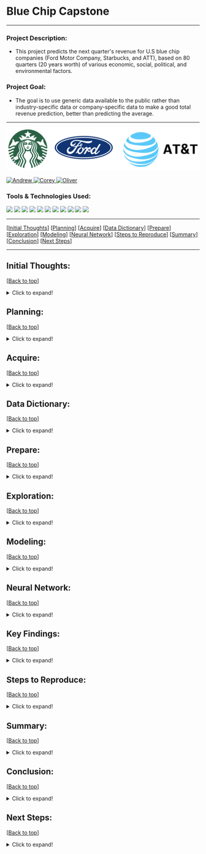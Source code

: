 <!-- #region -->


# Blue Chip Capstone 
***

### Project Description:
- This project predicts the next quarter's revenue for U.S blue chip companies (Ford Motor Company, Starbucks, and ATT), based on 80 quarters (20 years worth) of various economic, social, political, and environmental factors.

### Project Goal:
- The goal is to use generic data available to the public rather than industry-specific data or company-specific data to make a good total revenue prediction, better than predicting the average.
***
 
![Banner](Photos/banner.png)

<p>
  <a href="https://github.com/Andrew-Casey" target="_blank">
    <img alt="Andrew" src="https://img.shields.io/github/followers/Andrew-Casey?label=Follow_Andrew&style=social" />
  </a> 
  <a href="https://github.com/corey-hermesch" target="_blank">
    <img alt="Corey" src="https://img.shields.io/github/followers/corey-hermesch?label=Follow_Corey&style=social" />
  </a>
  <a href="https://github.com/OKPTaylor" target="_blank">
    <img alt="Oliver" src="https://img.shields.io/github/followers/OKPTaylor?label=Follow_Oliver&style=social" />  
  </a>
</p>

### Tools & Technologies Used: 

![](https://img.shields.io/static/v1?message=Python&logo=python&labelColor=5c5c5c&color=2f5f98&logoColor=white&label=%20)
![](https://img.shields.io/static/v1?message=Pandas&logo=pandas&labelColor=5c5c5c&color=2f5f98&logoColor=white&label=%20)
![](https://img.shields.io/static/v1?message=SciKit-Learn&logo=scikit-learn&labelColor=5c5c5c&color=2f5f98&logoColor=white&label=%20)
![](https://img.shields.io/static/v1?message=SciPy&logo=scipy&labelColor=5c5c5c&color=2f5f98&logoColor=white&label=%20)
![](https://img.shields.io/static/v1?message=NumPy&logo=numpy&labelColor=5c5c5c&color=2f5f98&logoColor=white&label=%20)
![](https://img.shields.io/static/v1?message=MatPlotLib&logo=python&labelColor=5c5c5c&color=2f5f98&logoColor=white&label=%20)
![](https://img.shields.io/static/v1?message=Seaborn&logo=python&labelColor=5c5c5c&color=2f5f98&logoColor=white&label=%20)
![](https://img.shields.io/static/v1?message=Tableau&logo=tableau&labelColor=5c5c5c&color=2f5f98&logoColor=white&label=%20)
![](https://img.shields.io/static/v1?message=Markdown&logo=markdown&labelColor=5c5c5c&color=2f5f98&logoColor=white&label=%20)
![](https://img.shields.io/static/v1?message=GitHub&logo=github&labelColor=5c5c5c&color=2f5f98&logoColor=white&label=%20)
![](https://img.shields.io/badge/TensorFlow-2.6.0-FF6F00?logo=tensorflow)

***
<a name="top"></a>
[[Initial Thoughts](#Initial_Thoughts)]
[[Planning](#Planning)]
[[Acquire](#Acquire)]
[[Data Dictionary](#Data_Dictionary)]
[[Prepare](#Prepare)]
[[Exploration](#Exploration)] 
[[Modeling](#Modeling)]
[[Neural Network](#Neural_Network)]
[[Steps to Reproduce](#Steps_to_Reproduce)]
[[Summary](#Summary)]
[[Conclusion](#Conclusion)]
[[Next Steps](#Next_Steps)]
___


## <a name="Initial_Thoughts"></a>Initial Thoughts: 
[[Back to top](#top)]
    
<details>
  <summary>Click to expand!</summary>

***
    
"Everything, Everywhere, all at once" — this profound quote encapsulates the concept of the interconnectedness of all things across different locations and scenarios, occurring simultaneously. With this in mind, our project focuses on uncovering influential features within data segments from diverse sectors, which can have substantial impacts on revenue performance. By acquiring these subtle insights, decision-makers can be equipped with advanced knowledge of the external factors influencing their revenues, enabling them to adapt their business strategies accordingly.

With the above in mind, some initial questions we had:
- Are our target variables normally distributed?
- What features are statistically significant to our targets?
- Can the same features work for multiple targets? (Targets tested separately)
- What are the impacts of negative and positive correlating features?

***
    
</details>

## <a name="Planning"></a>Planning: 
[[Back to top](#top)]
    
<details>
  <summary>Click to expand!</summary>

***
    
Generated a range of innovative ideas for revenue-affecting features through productive brainstorming sessions. Organized tasks using a Kanban board, efficiently tracking their progress under categories like 'Needs to be done', 'Doing', and 'Done'. Collaboratively compiled and maintained a shared knowledge document, ensuring seamless dissemination of new information, ideas, and functions across the team. Set clear milestone due dates and benchmarks, providing a solid foundation for measuring progress and achieving project goals.

***
    
</details>

## <a name="Acquire"></a>Acquire: 
[[Back to top](#top)]
    
<details>
  <summary>Click to expand!</summary>

***
    
During the "Acquire" phase of our project, we collected a rich dataset comprising 40 features meticulously sourced from over 17 distinct websites. Notable among them are:
- Federal Reserve Economic Data (FRED)
- Bureau of Labor & Statistics (BLS)
- Organization for Economic Cooperation and Development (OECD)
    
Bringing all this valuable data together, we created a unified and coherent dataframe. This comprehensive dataframe incorporates data spanning two decades, encompassing 80 quarters. Each row represents one quarter, containing all pertinent revenue figures and associated features. See data dictionary below:

***
    
</details>

## <a name="Data_Dictionary"></a>Data Dictionary: 
[[Back to top](#top)]
    
<details>
  <summary>Click to expand!</summary>

***

| Feature | Definition (measurement)|
|:--------|:-----------|
|adjusted_revenue| The total quarterly revenue of the target Company in dollars adjusted for inflation|
|Year| The year of the data |
|Quarter| The quarter of the data |
|Population|The U.S. population for the quarter| 
|Median_house_income| The median household income per quarter in dollars|
|Federal_fund_rate| The interest rate that U.S. banks pay one another top borrow or loan money overnight (percentage)|
|Unemp_rate| The unemployment rate, the number of residents without a job and looking for work divided by the total number of residents|
|Home_ownership_rate| Home ownership rate by population|
|Government_spending| Government spending in billions of dollars|
|Gdp_deflated| measures changes in the prices of goods and services produced in the United States|
|Cpi_all_items_avg| Measures price change experienced by urban consumers; the average change in price over time of a market basket of consumer goods and services|
|Avg_temperature| The avg temperature in fahrenheit for the quarter|
|Avg_precipitation| The avg rainfall in inches for the quarter|
|Palmer_drought_index| The magnitude of PDSI indicates the severity of the departure from normal soil moisture conditions|
|eci|The Employment Cost Index, is a quarterly measure of the change in the price of labor, defined as compensation per employee hour worked|
|dow|Quarterly Dow Jones Industrial average|
|P_election| If it is a presidential election year (1=yes)|
|Midterm_election| If it is a midterm election year (1=yes)|
|Violent_crime_rate|Violent crimes (involve force or threat of force) per 100,000 |
|Consumer_confidence_index| An indication of future developments based on households' responses 100+ being a positive outlook|
|Case_shiller_index| benchmark of average single-family home prices in the U.S., calculated monthly based on changes in home prices over the prior three months |
|Prime| The prime rate is the interest rate that commercial banks charge creditworthy customers|
|Man_new_order|Motor Vehicles and Parts, Monthly, Seasonally Adjusted (in millions of dollars)|
|Construction_res|Total amount spent on residential construction (in millions of dollars)|
|CLI|The composite leading indicator, designed to provide early signals of turning points in business cycles|
|Soy|Soy bean prices|
|Misery_index|The measure of economic distress felt by everyday people, due to the risk of (or actual) joblessness combined with an increasing cost of living| 

***
    
</details>

## <a name="Prepare"></a>Prepare: 
[[Back to top](#top)]
    
<details>
  <summary>Click to expand!</summary>


***
    
#### Data Preparation Process:
    
***
    
- Most of the financial data we encountered was relatively clean and had minimal null values.
- The null values we did encounter were mainly due to missing data that did not extend beyond 2020.
    

***
    
#### Handling Missing Values:
    
***
    
- For variables where it made sense, we filled in missing values using a 3-period weighted moving average.

- However, for variables where filling in missing data would be unreliable, we decided to drop those variables.
    
***
    
#### Adjust Monetary Variables
    
***
    
- We used the CPI method of deflating all of our monetary variables. 
    - The Formula is as follows: 2003 Price x (2023 CPI / 2003 CPI) = 2023 Price
    

    
***    

#### Dataframe Preparation for Exploration:
    
***

1. First, we lagged the revenue back one quarter. This ensured that revenue would be predicting the quarter ahead of it. For instance, 2022 Q4 data would be used to predict 2023 Q1 revenue.

2. Next, we removed the top row, which contained data relevant to predicting Q3 2023. (Unnecessary for this study)

3. Finally, we isolated 1 line of data. Q1 2023 data was removed and set aside as a separate 1-line dataframe. This dataframe will be used to predict Q2 revenue for Ford, ATT, and Starbucks.


    
</details>

## <a name="Exploration"></a>Exploration: 
[[Back to top](#top)]
    
<details>
  <summary>Click to expand!</summary>

***

#### Data Split and Model Selection:

***
    
- At the outset, we divided our data into training and test sets following a 70/30 split. As our modeling approach incorporates GridSearch, a traditional train-validate-test division was deemed unnecessary.

***
#### Testing for Normalcy and Statistical Methodology:
***
- To ensure the reliability of our analysis, we applied the Shapiro-Wilks test to examine the normality of our target variables. Notably, none of our targets exhibited a normal distribution. Acknowledging this, we opted for the utilization of appropriate statistical methods suited for non-parametric data.

***    

#### Spearman's Rank Correlation for Continuous Variables:

***
    
- To gauge the relationships between our continuous variables and targets, we employed Spearman's rank correlation test. This rigorous examination allowed us to test each variable for significance concerning each target.

***
    
#### Data-Driven Approach to Feature Selection:
    
***
    
- Remaining unbiased, we allowed the data and statistical tests to guide our feature selection process. Consequently, we prepared three distinct sets of features based on what was statistically significant to each of our targets: Ford, AT&T, and Starbucks.

- By adopting this meticulous approach, we have laid a robust foundation for our predictive modeling and analysis, ensuring the accuracy and relevance of our results.

</details>

## <a name="Modeling"></a>Modeling: 
[[Back to top](#top)]
    
<details>
  <summary>Click to expand!</summary>

***
    
#### Feature Selection with KBest:

***    

To enhance our model's performance, we initially scaled the data and employed the KBest method to identify the most important features for each target:

- After KBest feature selection:
    - Ford: 15 features
    - Starbucks: 19 features
    - AT&T: 13 features

***
    
#### Regression Models and GridSearch:

***    

Subsequently, we employed GridSearch/Cross Validation to explore various hyperparameters for the following regression models using the selected features from the training data:

- LassoLars
- Generalized Linear Model
- Polynomial Regression

If polynomial regression degree = 1 was chosen as the best model, this would be equivalent to Ordinary Least Squares regression.

***
    
#### Model Evaluation:
    
***    

To assess model performance, we measured two key metrics on the training data: Root Mean Squared Error (RMSE) and the coefficient of determination ($R^2$):

- RMSE: The average difference between predicted and actual values.
- $R^2$: Also known as the coefficient of determination. This value represents the percentage of the variance in our target variable that is explained by our independent variables.

***
    
#### Selecting the Best Model:

***    
    
We selected the model that demonstrated the lowest RMSE and the highest $R^2$ values. This top-performing model was then utilized to predict values on our test dataset.

***
    
#### Predicting the Next Quarter:

***    
    
Finally, using the one-line data frame in concert with the best performing model, we made predictions for the next quarter.

</details>

## <a name="Nural_Network"></a>Neural Network: 
[[Back to top](#top)]
    
<details>
  <summary>Click to expand!</summary>


Words
- smart things
    - even smarter things

</details>

## <a name="Key_Findings"></a>Key Findings: 
[[Back to top](#top)]
    
<details>
  <summary>Click to expand!</summary>

***
    
#### Non-Normal Distribution of Targets:
    
***
- Our target variables were found to be non-normally distributed, impacting our choice of statistical methods.
    
***
    
#### Starbucks as DOW and S&P 500 Proxy:
    
***    
- While not officially designated as a proxy, Starbucks' revenue shows a close alignment with the movement of the DOW and S&P 500, making it a 'de-facto' proxy.

*** 
    
#### Impact of AT&T Acquisition:
    
***
    
- In 2005, the merger of SBC (Southwestern Bell Corp.) and AT&T resulted in a noticeable revenue jump from $15.81B to $43.04B between April 2005 and October 2006. This acquisition was not accounted for by our independent features.

***
    
#### Revenue Comparison with Inflation Adjustment:
    
***
    
- Though Ford's revenue has increased since 2003, their inflation adjusted revenue has decreased. Their most noticeable decrease was in 2008 

***
    
#### Starbucks' Resilience and Recovery:

***
    
- Starbucks demonstrated resilience during COVID and was minimally affected by the 2008 Great Recession.

***    
    
#### Impact of COVID and Great Recession on AT&T:
    
***    
    
- AT&T was heavily impacted by COVID, and the 2008 Great Recession had no significant effect on the company.
    - Unfortunately, AT&T has not fully recovered since COVID.

***
    
#### Ford's Struggle with Recession and COVID:

***
    
- Ford was heavily impacted by the 2008 Great Recession and faced significant challenges during COVID due to supply chain issues. However, Ford is now approaching pre-COVID revenue numbers.

***
    
#### Correlation of Features with Companies:

***
    
- Out of 38 features, 10 were found to be correlated with all three companies, while 6 did not correlate with any of the three.

***
    
#### Successful Proof of Concept:
    
***
    
- Our approach and methodology have been proven successful in building a prediction model, laying a solid foundation for future work.

</details>

## <a name="Steps_to_Reproduce"></a>Steps to Reproduce: 
[[Back to top](#top)]
    
<details>
  <summary>Click to expand!</summary>


To facilitate easy replication of our analysis, follow these steps:
***
    
#### Clone this repository.

***    

- Read the CSV into a notebook using the following command:
    - df = pd.read_csv("name_of_file.csv")

***
    
#### Prepped Data:
    
***
    
- The data is already prepped, so no additional data preparation is required.

***
    
#### Utilize Provided Functions:
    
***
    
- Utilize the functions provided in the wrangle.py, explore.py, and modeling.py files included in the Github repository.
- These functions will assist you in various data wrangling, exploration, and modeling tasks.

***
    
#### Copy Project_Apollo_Final_Notebook:
    
***
    
- Run the Project_Apollo_Final_Notebook.ipynb file to start your analysis.

***    
    
#### Split into Train and Test Datasets:
    
***
    
- Use the split_data() function provided in the explore.py file to split your data into train and test datasets using the 75/25 method.

***    
    
#### Explore the Data:
    
***    
    
- Utilize the functions provided in the explore.py file for data exploration.
- Visualize the data and conduct statistical tests to gain insights into its characteristics.

***    
    
#### Scale and Model the Data:

***
    
- Use the functions from the modeling.py file to scale and model your data.
- Implement appropriate regression techniques to predict the desired outcomes.

***
    
#### Analyze Outputs and Form Conclusions:
    
***
    
- Carefully examine the outputs of your analysis.
- Form conclusions based on the results obtained from the modeling process.

***
    
#### Summarize with Recommendations/Next Steps:

***
    
- Summarize your findings and insights.
- Provide recommendations for further action or possible next steps based on your analysis.

By following these steps and leveraging the provided functions, you can successfully reproduce our analysis and gain valuable insights from the dataset.

</details>

## <a name="Summary"></a>Summary: 
[[Back to top](#top)]
    
<details>
  <summary>Click to expand!</summary>


The goal of this project was to predict revenue for a Blue Chip Company in the next quarter. We explored the potential of economic, socio-economic, and environmental factors in predicting revenue gains and losses. Overall, the project achieved promising results in predicting revenue for Ford, ATT, and Starbucks, showcasing the potential of the selected features and models.

</details>

## <a name="Conclusion"></a>Conclusion: 
[[Back to top](#top)]
    
<details>
  <summary>Click to expand!</summary>


We can conclude that our project successfully explored the use of economic, socio-economic, and environmental factors to predict revenue gains and losses for Ford, ATT, and Starbucks. Through rigorous feature selection and testing, we identified key variables and developed models that outperformed baseline predictions and produced respectable RMSE and R2 values.

For Ford, we predict a slight decrease in revenue for Q2 compared to the previous quarter. Meanwhile, the ATT model also demonstrated promising results, projecting an increase in revenue for Q2 compared to Q1. Lastly, the Starbucks model yielded positive outcomes, indicating a slight revenue increase for Q2 in comparison to Q1.

It is worth mentioning that all the models employed the LassoLars model for their predictions.

Overall, our project highlights the potential of leveraging various factors to predict revenue changes for these companies. While further refinements and validations are needed, these results offer valuable insights and opportunities for future analysis and decision-making in their respective industries.

</details>

## <a name="Next_Steps"></a>Next Steps: 
[[Back to top](#top)]
    
<details>
  <summary>Click to expand!</summary>


Based on the project findings, we can make the following recommendations and outline potential next steps:

1. Further Refinement and Validation:
   - Validate the models by comparing the predicted revenue with the actual revenue for multiple quarters to ensure consistent performance.
   - Perform additional statistical tests and analysis to validate the relationships between the selected features and revenue changes.
   - Refine the models by incorporating additional relevant variables or exploring different algorithms to improve predictive accuracy.


2. Business Impact and Decision-Making:
   - Evaluate the impact of predicted revenue changes on business operations, financial planning, and resource allocation.
   - Conduct sensitivity analysis to assess the potential outcomes under different revenue scenarios and identify areas that require strategic attention.


3. Continuous Data Collection and Feature Selection:
   - Continuously gather updated data on economic, socio-economic, and environmental factors to capture real-time market dynamics.
   - Refine the feature selection process by exploring new variables that could enhance the models' predictive power.


4. Monitor External Factors:
   - Stay updated on industry trends, regulatory changes, and market conditions that could impact the revenue of Ford, ATT, and Starbucks.
   - Monitor external factors such as consumer behavior, competitor performance, and macroeconomic indicators to capture additional insights for revenue forecasting.


5. Collaboration and Feedback:
   - Engage with domain experts and business stakeholders to gain a deeper understanding of the factors influencing revenue changes and gather valuable insights.


6. Expand to Other Companies:
   - Apply the knowledge gained from this project to predict revenue changes for other companies in the automotive, telecommunications, and food and beverage industries.
   - Adapt and refine the models for different market sectors. 

By following these recommendations and embarking on the suggested next steps, organizations can leverage data-driven revenue predictions to make informed decisions, optimize business strategies, and gain a competitive edge in the market.

</details>





<!-- #endregion -->

```python

```
